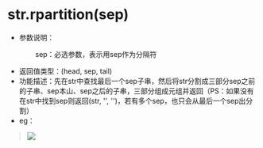 # str.rpartition(sep)

- 参数说明：

&emsp;&emsp;&emsp;&emsp;sep：必选参数，表示用sep作为分隔符

- 返回值类型：(head, sep, tail)
- 功能描述：先在str中查找最后一个sep子串，然后将str分割成三部分sep之前的子串、sep本山、sep之后的子串，三部分组成元组并返回（PS：如果没有在str中找到sep则返回(str, '', '')，若有多个sep，也只会从最后一个sep出分割）
- eg：


>![](http://ww2.sinaimg.cn/mw690/70cc3cccgw1erj3ou5zmgj20el03674d.jpg)